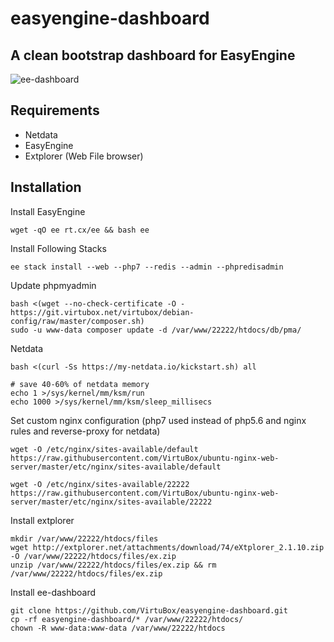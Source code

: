 # easyengine-dashboard 
## A clean bootstrap dashboard for EasyEngine 
![ee-dashboard](https://raw.githubusercontent.com/VirtuBox/easyengine-dashboard/master/ee-dashboard.png)

## Requirements

* Netdata
* EasyEngine
* Extplorer (Web File browser)

## Installation

Install EasyEngine 
```
wget -qO ee rt.cx/ee && bash ee
```
Install Following Stacks 
```
ee stack install --web --php7 --redis --admin --phpredisadmin
```
Update phpmyadmin  
```
bash <(wget --no-check-certificate -O - https://git.virtubox.net/virtubox/debian-config/raw/master/composer.sh)
sudo -u www-data composer update -d /var/www/22222/htdocs/db/pma/
```

Netdata  
```
bash <(curl -Ss https://my-netdata.io/kickstart.sh) all

# save 40-60% of netdata memory
echo 1 >/sys/kernel/mm/ksm/run
echo 1000 >/sys/kernel/mm/ksm/sleep_millisecs
```

Set custom nginx configuration (php7 used instead of php5.6 and nginx rules and reverse-proxy for netdata)  
```
wget -O /etc/nginx/sites-available/default  https://raw.githubusercontent.com/VirtuBox/ubuntu-nginx-web-server/master/etc/nginx/sites-available/default

wget -O /etc/nginx/sites-available/22222 https://raw.githubusercontent.com/VirtuBox/ubuntu-nginx-web-server/master/etc/nginx/sites-available/22222
```

Install extplorer
```
mkdir /var/www/22222/htdocs/files
wget http://extplorer.net/attachments/download/74/eXtplorer_2.1.10.zip -O /var/www/22222/htdocs/files/ex.zip
unzip /var/www/22222/htdocs/files/ex.zip && rm /var/www/22222/htdocs/files/ex.zip
```

Install ee-dashboard
```
git clone https://github.com/VirtuBox/easyengine-dashboard.git
cp -rf easyengine-dashboard/* /var/www/22222/htdocs/
chown -R www-data:www-data /var/www/22222/htdocs
```



